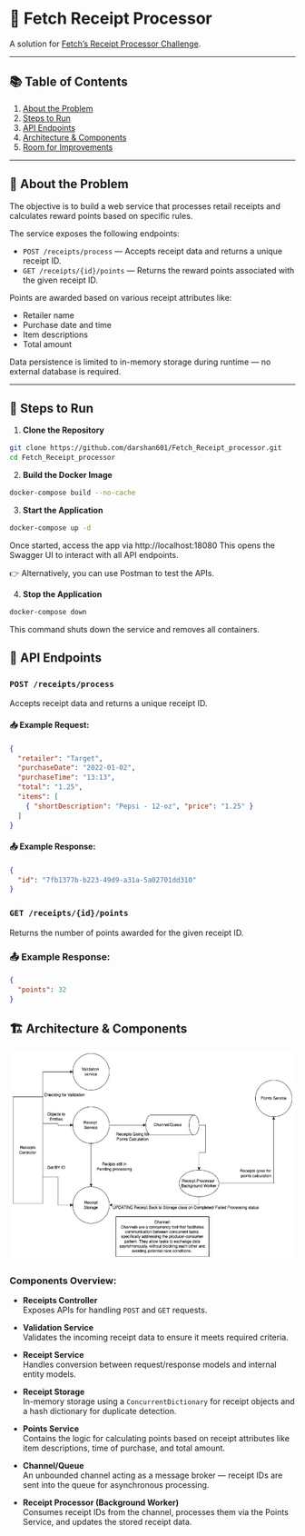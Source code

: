 # 📄 Fetch Receipt Processor

A solution for [Fetch’s Receipt Processor Challenge](https://github.com/fetch-rewards/receipt-processor-challenge/tree/main).

---

## 📚 Table of Contents

1. [About the Problem](#about-the-problem)  
2. [Steps to Run](#steps-to-run)  
3. [API Endpoints](#api-endpoints)  
4. [Architecture & Components](#architecture--components)  
5. [Room for Improvements](#room-for-improvements)  

---

## 🧩 About the Problem

The objective is to build a web service that processes retail receipts and calculates reward points based on specific rules.

The service exposes the following endpoints:

- `POST /receipts/process` — Accepts receipt data and returns a unique receipt ID.
- `GET /receipts/{id}/points` — Returns the reward points associated with the given receipt ID.

Points are awarded based on various receipt attributes like:

- Retailer name  
- Purchase date and time  
- Item descriptions  
- Total amount  

Data persistence is limited to in-memory storage during runtime — no external database is required.

---

## 🚀 Steps to Run

1. **Clone the Repository**

```bash
git clone https://github.com/darshan601/Fetch_Receipt_processor.git
cd Fetch_Receipt_processor
```

2. **Build the Docker Image**

```bash
docker-compose build --no-cache
```
3. **Start the Application**

```bash
docker-compose up -d
```

Once started, access the app via http://localhost:18080
This opens the Swagger UI to interact with all API endpoints.

👉 Alternatively, you can use Postman to test the APIs.

4. **Stop the Application**

```bash
docker-compose down
```

This command shuts down the service and removes all containers.


## 🔌 API Endpoints

### `POST /receipts/process`  
Accepts receipt data and returns a unique receipt ID.

#### 📥 Example Request:
```json
{
  "retailer": "Target",
  "purchaseDate": "2022-01-02",
  "purchaseTime": "13:13",
  "total": "1.25",
  "items": [
    { "shortDescription": "Pepsi - 12-oz", "price": "1.25" }
  ]
}
```

#### 📤 Example Response:
```json
{
  "id": "7fb1377b-b223-49d9-a31a-5a02701dd310"
}
```

### `GET /receipts/{id}/points`
Returns the number of points awarded for the given receipt ID.

### 📤 Example Response:
```json
{
  "points": 32
}
```

## 🏗 Architecture & Components

![Architecture Diagram](Fetch_Architecture%20Diagram.jpg)
### Components Overview:

- **Receipts Controller**  
  Exposes APIs for handling `POST` and `GET` requests.

- **Validation Service**  
  Validates the incoming receipt data to ensure it meets required criteria.

- **Receipt Service**  
  Handles conversion between request/response models and internal entity models.

- **Receipt Storage**  
  In-memory storage using a `ConcurrentDictionary` for receipt objects and a hash dictionary for duplicate detection.

- **Points Service**  
  Contains the logic for calculating points based on receipt attributes like item descriptions, time of purchase, and total amount.

- **Channel/Queue**  
  An unbounded channel acting as a message broker — receipt IDs are sent into the queue for asynchronous processing.

- **Receipt Processor (Background Worker)**  
  Consumes receipt IDs from the channel, processes them via the Points Service, and updates the stored receipt data.

